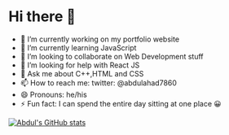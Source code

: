 # Hi there 👋






- 🔭 I’m currently working on my portfolio website
- 🌱 I’m currently learning JavaScript
- 👯 I’m looking to collaborate on Web Development stuff
- 🤔 I’m looking for help with React JS
- 💬 Ask me about C++,HTML and CSS
- 📫 How to reach me: twitter: @abdulahad7860
- 😄 Pronouns: he/his
- ⚡ Fun fact: I can spend the entire day sitting at one place 😀

[![Abdul's GitHub stats](https://github-readme-stats.vercel.app/api?username=abahad7921)](https://github.com/abahad7921/github-readme-stats)
